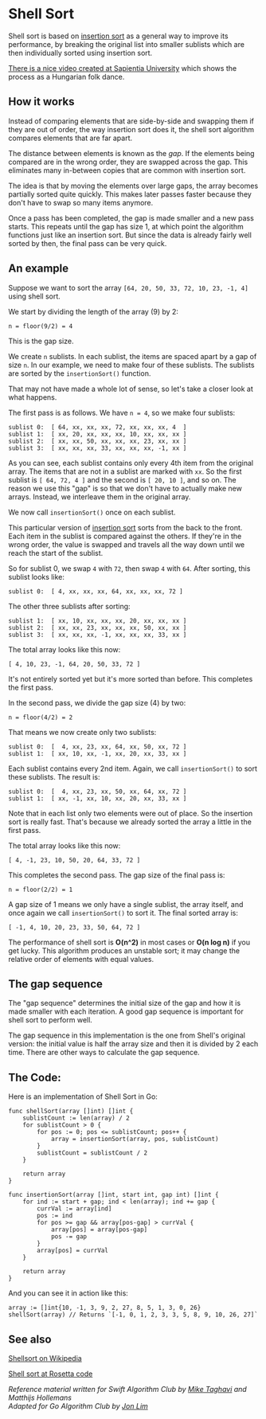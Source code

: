 # Shell Sort

Shell sort is based on [insertion sort](../Insertion-Sort/) as a general way to improve its performance, by breaking the original list into smaller sublists which are then individually sorted using insertion sort.

[There is a nice video created at Sapientia University](https://www.youtube.com/watch?v=CmPA7zE8mx0) which shows the process as a Hungarian folk dance.

## How it works

Instead of comparing elements that are side-by-side and swapping them if they are out of order, the way insertion sort does it, the shell sort algorithm compares elements that are far apart.

The distance between elements is known as the *gap*. If the elements being compared are in the wrong order, they are swapped across the gap. This eliminates many in-between copies that are common with insertion sort.

The idea is that by moving the elements over large gaps, the array becomes partially sorted quite quickly. This makes later passes faster because they don't have to swap so many items anymore.

Once a pass has been completed, the gap is made smaller and a new pass starts.  This repeats until the gap has size 1, at which point the algorithm functions just like an insertion sort. But since the data is already fairly well sorted by then, the final pass can be very quick.

## An example

Suppose we want to sort the array `[64, 20, 50, 33, 72, 10, 23, -1, 4]` using shell sort.

We start by dividing the length of the array (9) by 2:

    n = floor(9/2) = 4

This is the gap size.

We create `n` sublists. In each sublist, the items are spaced apart by a gap of size `n`. In our example, we need to make four of these sublists. The sublists are sorted by the `insertionSort()` function.

That may not have made a whole lot of sense, so let's take a closer look at what happens.

The first pass is as follows. We have `n = 4`, so we make four sublists:

	sublist 0:  [ 64, xx, xx, xx, 72, xx, xx, xx, 4  ]
	sublist 1:  [ xx, 20, xx, xx, xx, 10, xx, xx, xx ]
	sublist 2:  [ xx, xx, 50, xx, xx, xx, 23, xx, xx ]
	sublist 3:  [ xx, xx, xx, 33, xx, xx, xx, -1, xx ]

As you can see, each sublist contains only every 4th item from the original array. The items that are not in a sublist are marked with `xx`. So the first sublist is `[ 64, 72, 4 ]` and the second is `[ 20, 10 ]`, and so on. The reason we use this "gap" is so that we don't have to actually make new arrays. Instead, we interleave them in the original array.

We now call `insertionSort()` once on each sublist.

This particular version of [insertion sort](../Insertion-Sort/) sorts from the back to the front. Each item in the sublist is compared against the others. If they're in the wrong order, the value is swapped and travels all the way down until we reach the start of the sublist.

So for sublist 0, we swap `4` with `72`, then swap `4` with `64`. After sorting, this sublist looks like:

    sublist 0:  [ 4, xx, xx, xx, 64, xx, xx, xx, 72 ]

The other three sublists after sorting:

	sublist 1:  [ xx, 10, xx, xx, xx, 20, xx, xx, xx ]
	sublist 2:  [ xx, xx, 23, xx, xx, xx, 50, xx, xx ]
	sublist 3:  [ xx, xx, xx, -1, xx, xx, xx, 33, xx ]
    
The total array looks like this now:

	[ 4, 10, 23, -1, 64, 20, 50, 33, 72 ]

It's not entirely sorted yet but it's more sorted than before. This completes the first pass.

In the second pass, we divide the gap size (4) by two:

	n = floor(4/2) = 2

That means we now create only two sublists:

	sublist 0:  [  4, xx, 23, xx, 64, xx, 50, xx, 72 ]
	sublist 1:  [ xx, 10, xx, -1, xx, 20, xx, 33, xx ]

Each sublist contains every 2nd item. Again, we call `insertionSort()` to sort these sublists. The result is:

	sublist 0:  [  4, xx, 23, xx, 50, xx, 64, xx, 72 ]
	sublist 1:  [ xx, -1, xx, 10, xx, 20, xx, 33, xx ]

Note that in each list only two elements were out of place. So the insertion sort is really fast. That's because we already sorted the array a little in the first pass.

The total array looks like this now:

	[ 4, -1, 23, 10, 50, 20, 64, 33, 72 ]

This completes the second pass. The gap size of the final pass is:

	n = floor(2/2) = 1

A gap size of 1 means we only have a single sublist, the array itself, and once again we call `insertionSort()` to sort it. The final sorted array is:

	[ -1, 4, 10, 20, 23, 33, 50, 64, 72 ]

The performance of shell sort is **O(n^2)** in most cases or **O(n log n)** if you get lucky. This algorithm produces an unstable sort; it may change the relative order of elements with equal values.
  
## The gap sequence

The "gap sequence" determines the initial size of the gap and how it is made smaller with each iteration. A good gap sequence is important for shell sort to perform well.

The gap sequence in this implementation is the one from Shell's original version: the initial value is half the array size and then it is divided by 2 each time. There are other ways to calculate the gap sequence.

## The Code:
Here is an implementation of Shell Sort in Go:

```golang
func shellSort(array []int) []int {
	sublistCount := len(array) / 2
	for sublistCount > 0 {
		for pos := 0; pos <= sublistCount; pos++ {
			array = insertionSort(array, pos, sublistCount)
		}
		sublistCount = sublistCount / 2
	}

	return array
}

func insertionSort(array []int, start int, gap int) []int {
	for ind := start + gap; ind < len(array); ind += gap {
		currVal := array[ind]
		pos := ind
		for pos >= gap && array[pos-gap] > currVal {
			array[pos] = array[pos-gap]
			pos -= gap
		}
		array[pos] = currVal
	}

	return array
}
```

And you can see it in action like this:

```golang
array := []int{10, -1, 3, 9, 2, 27, 8, 5, 1, 3, 0, 26}
shellSort(array) // Returns `[-1, 0, 1, 2, 3, 3, 5, 8, 9, 10, 26, 27]`
```

## See also

[Shellsort on Wikipedia](https://en.wikipedia.org/wiki/Shellsort)

[Shell sort at Rosetta code](http://rosettacode.org/wiki/Sorting_algorithms/Shell_sort)

*Reference material written for Swift Algorithm Club by [Mike Taghavi](https://github.com/mitghi) and Matthijs Hollemans*\
*Adapted for Go Algorithm Club by [Jon Lim](https://github.com/JonLim)*

